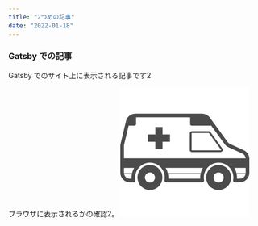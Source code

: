 ```yaml
---
title: "2つめの記事"
date: "2022-01-18"
---
```


### Gatsby での記事

Gatsby でのサイト上に表示される記事です2

ブラウザに表示されるかの確認2。
![car](../images/car.jpeg)